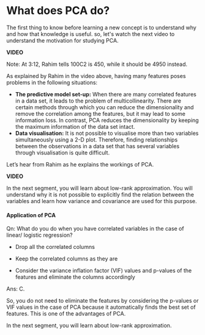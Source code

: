 # What does PCA do?

The first thing to know before learning a new concept is to understand why and how that knowledge is useful. so, let's watch the next video to understand the motivation for studying PCA.

**VIDEO**

Note: At 3:12, Rahim tells 100C2 is 450, while it should be 4950 instead.

As explained by Rahim in the video above, having many features poses problems in the following situations:

-   **The predictive model set-up:** When there are many correlated features in a data set, it leads to the problem of multicollinearity. There are certain methods through which you can reduce the dimensionality and remove the correlation among the features, but it may lead to some information loss. In contrast, PCA reduces the dimensionality by keeping the maximum information of the data set intact.
-   **Data visualisation:** It is not possible to visualise more than two variables simultaneously using a 2-D plot. Therefore, finding relationships between the observations in a data set that has several variables through visualisation is quite difficult.

Let’s hear from Rahim as he explains the workings of PCA.

**VIDEO**

In the next segment, you will learn about low-rank approximation. You will understand why it is not possible to explicitly find the relation between the variables and learn how variance and covariance are used for this purpose.

#### Application of PCA

Qn: What do you do when you have correlated variables in the case of linear/ logistic regression?

- Drop all the correlated columns

- Keep the correlated columns as they are

- Consider the variance inflation factor (VIF) values and p-values of the features and eliminate the columns accordingly

Ans: C.

So, you do not need to eliminate the features by considering the p-values or VIF values in the case of PCA because it automatically finds the best set of features. This is one of the advantages of PCA.

In the next segment, you will learn about low-rank approximation.
